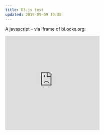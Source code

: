 ```yaml
---
title: D3.js test
updated: 2015-09-09 10:38
---
```


A javascript - via iframe of bl.ocks.org:

<iframe src="http://bl.ocks.org/standarderror/raw/4cbf70c74747c829e4a6/"
frameborder="0" width='300' height='300' scrolling="no"></iframe>
